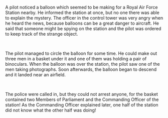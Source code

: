 A pilot noticed a balloon which seemed to be making for a Royal Air Force Station nearby. He informed the station at once, but no one there was able to explain the mystery. The officer in the control tower was very angry when he heard the news, because balloons can be a great danger to aircraft. He said that someone might be spying on the station and the pilot was ordered to keep track of the strange object.

    



The pilot managed to circle the balloon for some time. He could make out three men in a basket under it and one of them was holding a pair of binoculars. When the balloon was over the station, the pilot saw one of the men taking photographs. Soon afterwards, the balloon began to descend and it landed near an airfield.

    



The police were called in, but they could not arrest anyone, for the basket contained two Members of Parliament and the Commanding Officer of the station! As the Commanding Officer explained later, one half of the station did not know what the other half was doing!
